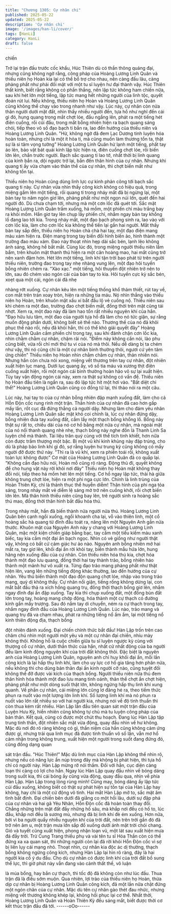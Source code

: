 ```yaml
---
title: "Chương 1305: Cự nhân chi"
published: 2025-05-22
updated: 2025-05-22
description: 'Cự nhân chi'
image: '/images/han-li/cover/'
tags: [HanLi]
category: HanLi
draft: false
---
```


chiến

Trở lại trận đấu trước cốc khẩu, Húc Thiên dù có thần thông
quảng đại, nhưng cũng không ngờ rằng, công pháp của Hoàng
Lương Linh Quân và thiếu niên họ Hoàn kia lại có thể bổ trợ cho
nhau, nên càng đấu lâu, càng phảng phất như phải đối mặt với
một tu sĩ luyện hư đại thành vậy.
Húc Thiên thất kinh, biết rằng không có phần thắng, nên lập tức
không ham chiến nữa, sau khi hét lớn một tiếng, lập tức mang hết
những người của linh tộc, quyết đoán rút lui.
Nếu không, thiếu niên họ Hoàn và Hoàng Lương Linh Quân cũng
không thể chạy vào trong nhanh như vậy.
Lúc này, cự nhân còn nửa thân người dưới mặt đất, nhìn thấy
nhiều người đến, tựa hồ như nghĩ đến cái gì đó, hung quang
trong mắt chợt lóe, đầu ngẩng lên, phát ra một tiếng hét điên
cuồng, rồi cúi đầu, trong mắt bỗng nhiên hiện ra bạch quang sáng
chói, tiếp theo vô số đạo bạch ti bắn ra, lao đến hướng của thiếu
niên và Hoàng Lương Linh Quân.
"Hừ, không ngờ đã đem Lạc Dương tinh luyện hóa hoàn toàn,
nhưng chỉ là một ít hỏa ti, mà cũng muốn làm thương tổn ta, thật
sự là si tâm vọng tưởng" Hoàng Lương Linh Quân hừ lạnh một
tiếng, phất tay áo lên, bảo vật bát quái kính lập tức hiện ra, điên
cuồng chợt lóe, rồi biến lớn lên, chắn trước người.
Bạch sắc quang ti lao tớ, nhất thời bị linh quang của kính bắn ra,
dội ngược trở lại, bắn đến thân hình của cự nhân. Nhưng khi
quang ti ấy vừa chạm vào thân thể của cự nhân, thì chợt biến mất
như không tồn tại.

Thiếu niên họ Hoàn cũng dùng linh lực cự kình phản công tới
bạch sắc quang ti này.
Cự nhân vừa nhìn thấy công kích không có hiệu quả, trong miệng
gầm lên một tiếng, rồi quang ti trong nháy mắt đã bị ngừng lại,
một bàn tay to năm ngón giơ lên, phảng phất như một ngọn núi
lớn, quét đến hai người đó.
Dù chưa chạm tới, nhưng mà một cơn lốc đã quét tới.
Sắc mặt Hoàng Lương Linh Quân trầm xuống, há mồm, một
phiến chỉ màu trắng bay ra khỏi mồm.
Hắn giơ tay lên chụp lấy phiến chỉ, nhắm ngay bàn tay khổng lồ
đang lao tới kia.
Trong nháy mắt, một đạo bạch phong sinh ra, lao vào với cơn lốc
kia, làm cho cơn lốc kia không thể tiến lại gần hai người.
Mắt thấy bàn tay sắp đến, thiếu niên họ Hoàn chà chà hai tay, một
đạo điện mang màu xám hiện ra.
Điện mang trong tay biến đổi hình biến ảo, hình thành một trường
đao màu xám.
Đao này thoạt nhìn hẹp dài sắc bén, lạnh lẽo không ánh sáng,
không hề bắt mắt.
Cùng lúc đó, trong miệng người thiếu niên lẩm bẩm, trên khuôn
mặt thanh thú hiện ra một căn hoàng mao, hai mắt cũng trở nên
xanh đậm hơn.
Hét lớn một tiếng, linh khí tận trời bạo phát từ trên người thiếu
niên, trường đao trong tay nhẹ nhàng vung lên, một đạo hôi tuyến
bỗng nhiên chém ra.
"Xào xạc." một tiếng, hôi thuyến đột nhiên trở nên to lớn, sau đó
chém vào ngón cái của bàn tay to kia.
Hôi tuyến cực kỳ sắc bén, xoẹt qua một cái, ngón cái đã nhẹ

nhàng rớt xuống.
Cự nhân kêu lên một tiếng thống khổ thảm thiết, rút tay về, con
mắt trên trán xoay tròn, hiện ra những tia máu.
Nó nhìn thẳng vào thiếu niên họ Hoàn, trên khuôn mặt xấu xí bắt
đầu lộ vẻ cuồng nộ.
Thiếu niên sau khi chém ra một đao, trường đao chợt biến mất,
đồng thời trên mặt cũng tái nhợt.
Xem ra, một đao này đã làm hao tổn rất nhiều nguyên khí của
hắn.
"Đạo hữu lưu tâm, một đao của người tựa hồ đã làm cho nó tức
giận, sự rằng muốn động phần dưới, không biết sẽ thế nào.
Thương thế của nó đã khôi phục thế nào rồi, nếu đã khỏi hẳn, thì
có thể khó giải quyết đây" Hoàng Lương Linh Quân cầm phiến chỉ
trong tay, sau khi đánh chặn cơn lốc kia, nhìn chằm chằm cự
nhân, chậm rãi nói.
"Điểm này không cần nói, lão phu cũng biết, vừa rồi chỉ mới thử tu
vi của nó mà thôi. Nếu dễ dàng bị ta chém như vậy, thì nó cũng
chỉ là một cự nhân bình thường thôi, ngươi cứ yên tâm ứng chiến"
Thiếu niên họ Hoàn nhìn chằm chằm cự nhân, thản nhiên nói.
Nhưng hắn còn chưa nói xong, miệng vết thương trên tay cự
nhân, đột nhiên xuất hiện lục mang.
Dưới lục quang ấy, vô số tia máu và xương thịt điên cuồng xuất
hiện, rồi một ngón cái bình thường hoàn hảo vô sự lại xuất hiện.
Tùy tay vận động ngón cái này, xem ra thật sự không có vấn đề.
Thiếu niên họ Hoàn đầu tiên là ngẩn ra, sau đó lập tức hít một hơi
vào.
"Bất diệt chi thể!" Hoàng Lương Linh Quân cũng co đồng tử lại,
thì thào nói ra một câu.

Lúc này, hai tay to của cự nhân bỗng nhiên đập mạnh xuống đất,
làm cho cả Hỗn Độn cốc rung rinh một trận.
Thân hình của cự nhân đã cao hơn gấp mấy lần, rốt cục đã đứng
thẳng cả người dậy.
Nhưng làm cho đám yêu nhân Hoàng Lương Linh Quân sắc mặt
khó coi chính là, lúc cự nhân đứng dậy, bỗng nhiên đưa tay xuống
đất, cầm lấy một thạch bổng khổng lồ.
Bổng này thật sự rất to, chiều dài của nó cơ hồ bằng một nửa cự
nhân, mà ngoài mặt của nó nổi thanh quang nhè nhẹ, thạch bổng
này nghe đồn là Thanh Linh Sa luyện chế mà thành.
Tài liệu trân quý cùng với thể tích tinh khiết, hơn nữa còn được
trầm thượng một bậc.
Bị một vũ khí kinh khủng này đập trúng, cho dù là pháp bảo linh
khí gì đó, sợ rằng luyện hư trung kỳ cũng không có mấy người đỡ
được thứ này.
"Thì ra là vũ khí, xem ra phiền toái rồi, không xuất toàn lực không
được" Cơ mặt của Hoàng Lương Linh Quân đã co quắp lại.
"Không cần đạo hữu nói, Hoàn mỗ cũng rõ ràng. Động thủ đi,
quyết không để cho hung vật này rời khỏi nơi đây" Thiếu niên họ
Hoàn mặt không thay đổi nói, tiếp theo há mồm hét lên một tiếng.
Cơ hồ ngay lập tức, thải hà giữa không trung chợt lóe, hiện ra
một phi nga cực lớn.
Chính là linh trùng của Hoàn Thiên Kỳ, chỉ là thảnh thục thể
huyễn diễm!
Thân hình của phi nga tỏa sáng, trong nháy mắt vẻ diễm lệ sáng
mờ trở nên cuồng khởi, rồi chợt biến lớn lên.
Mà thân hình thiếu niên cũng bay lên, trê người sinh ra hoàng sắc
thú mao, đồng thời thân hình bắt đầu hóa thú.

Trong nháy mắt, hắn đã biến thành nửa người nửa thú.
Hoàng Lương Linh Quân bên cạnh ngồi xuống, ngồi khoanh cha
lại, vỗ vào thiên linh, một cổ hoàng sắc hà quang từ đỉnh đầu toát
ra, nâng lên một Nguyên Anh gần nửa thước.
Khuôn mặt của Nguyên Anh này y chang với Hoàng Lương Linh
Quân, mặc một kiện chiến giáp bằng bạc, tay cầm một tiểu kiếm
màu xanh biếc, tay kia cầm một đại ấn bạch ngọc.
Nhìn có vẻ giống như người thật vậy, không có bất cứ cảm giác
hư ảo nào.
Nguyên anh bỗng nhiên mở hai mắt ra, tay giơ lên, khối đại ấn rời
khỏi tay, biến thành mẫu hứa lớn, hung hăng nện xuống đầu của
cự nhân.
Còn thiếu niên hóa thú kia, chợt hóa thành một đạo lưu quang,
đồng thời hai tay thành trảo, bỗng nhiên háo thành một mảnh hư
vô xuất ra.
Từng đạo trảo mang phảng phất như thật hiện lên, vang lên
những tiếng động khác thường, lao đến hướng của cự nhân.
Yêu thú biến thành một đạo độn quang chợt lóe, nhập vào trong
trảo mang, quỷ dị không thấy.
Cự nhân nổi giận, tiếng rống không dừng lại, con mắt bắt đầu thả
ra xích hồng quang trụ, đồng thời thạch bổng giơ lên, nhắm ngay
đỉnh đại ấn đập xuống.
Tay kia thì chụp xuống đất, một đống bùn đất lớn trong tay, hoàng
mang chớp động, hóa thành một cự thạch có đường kính gần
mấy trượng.
Sau đó nắm tay di chuyển, ném ra cự thạch trong tay, nhắm ngay
đỉnh đầu của Hoàng Lương Linh Quân.
Lúc nào, trảo mang và quang trụ đã va chạm nhau, phát ra những
tiếng nổ ầm ầm, lại một tiếng nổ kinh thiên động địa, thạch bổng

đột nhiên đánh xuống.
Đại chiến chính thức bắt đầu! Hàn Lập trốn trên cao chăm chú
nhìn một người một yêu và một cự nhân đại chiến, nhíu mày
không thôi.
Không hỗ là cuộc chiến giữa tu sĩ luyện ngược kỳ cùng với
thượng cổ cự nhân, dưới thần thức của hắn, nhất cử nhất động
của ba người đều làm kinh động nguyên khí của trời đất không
thôi.
Đặc biệt là nguyên anh của Hoàng Lương Linh Quân, nguyên anh
chỉ huy khối đại ấn, mỗi lần công kích là lại hấp thụ linh khí, làm
cho uy lực cơ hồ gia tăng hơn phân nửa, nếu không thì cho dùng
bản thân đại ấn kinh người cỡ nào, cũng tuyệt đối không thể đỡ
được vài kích của thạch bổng.
Người thiếu niên nữa thú đem thân hình hóa thành một đao lưu
mang tinh oánh, thân thể chợt ẩn chợt hiện, phảng phất như một
dòng suối thật lớn, không ngừng hấp thụ linh khí xung quanh.
Về phần cự nhân, cái miệng lớn cũng lơ đãng hé ra, theo tiềm
thức phun ra nuốt vào một lượng lớn linh khí.
Số lượng linh khí mà nó phun ra nuốt vào lớn rất nhiều so với hai
người kia, nhưng nói về độ tinh thuần thì còn thua kém rất nhiều.
Hàn Lập lần đầu tiên quan sát một trận đấu của Luyện Hưu Kỳ,
hiển nhiên cũng không tự chủ mà tu luyện công pháp của bản
thân.
Kết quả, cũng có được một chút thu hoạch.
Đang lúc Hàn Lập tập trung tinh thần, đột nhiên sắc mặt vừa
động, quay đầu nhìn về hư không.
Mặc dù nơi đó rõ ràng không có gì, thần niệm của hắn cũng
không cảm ứng được gì, nhưng trải qua linh mục đã được tinh
thuần vô số lần, vẫn mơ hồ cảm nhận trong không trung, xuất
hiện một người trong suốt đang đứng đó, cũng đồng dạng quan

sát trận đấu.
"Húc Thiên!" Mặc dù linh mục của Hàn Lập không thể nhìn rõ,
nhưng nếu có năng lực ẩn núp trong đây mà không bị phát hiện,
thì tựa hồ chỉ có người này.
Hàn Lập mừng rỡ nói thầm.
Đối với hắn, cục diện càng loạn thì càng có lợi cho hắn.
Ngay lúc Hàn Lập quay đầu nhìn về bóng dáng trong suốt kia, thì
cái bóng ấy cũng vừa động, quay đầu qua, nhìn về phía Hàn Lập.
Hàn Lập trong lòng rùng mình!
Cũng may, bóng dáng ấy lập tức cúi đầu xuống, không biết có
thật sự phát hiện sự tồn tại của Hàn Lập hay không, hay chỉ là
một cử động vô tình.
Hai mắt Hàn Lập mở to, sắc mặt âm tình bất định.
Đại chiến bên dưới đã giằng co một hồi lâu, dưới sự đập phá của
cự nhân và hai gã Yêu Nhân, Hỗn Độn cốc đã hoàn toàn thay đổi.
Chẳng những trên mặt đất đầy những hố sâu, mà khắp nơi đều
có hố to, lúc đầu, khắp nơi đều là sương mù, nhưng đã bị linh khí
đè ém xuống.
Hơn nữa, bởi vì ba người quấy nhiễu nguyên khí của trời đất, nên
trên trời gần đó đã trở nên âm u, một trận mưa lớn sắp đổ xuống
dưới ánh mặt trời chói chang. Gió và tuyết cũng xuất hiện, phong
nhận loạn vũ, một lát sau xuất hiện mưa đá đầy trời.
Trừ Cung Trang thiếu phụ và vài tên tu sĩ Hóa Thần còn có thể
đứng xa xa quan sát, thì những người còn lại đã rời khỏi Hỗn Độn
cốc vì sợ bị liên lụy cái mạng nhỏ.
Thoạt nhìn, cự nhân kia độc ác dị thường, thạch bổng không
ngừng công kích, nhưng Hàn Lập lại hìn rõ ràng, đây là hai người
kia cố ý du đấu. Cho dù cự nhân có được linh khí của trời đất bổ
sung thể lực, thì giờ phút này vẫn đang vào cảnh thất thế, vô luận

là múa bổng, hay bắn cự thạch, thì tốc độ đã không còn như lúc
đầu. Thua trận đã là điều sớm muộn.
Qua nhiên, lợi trảo của thiếu niên họ Hoàn, thừa dịp cự nhân bị
Hoàng Lương Linh Quân công kích, đã một lần nữa chặt đứng
một ngón chân của cự nhân. Mặc dù tên cự nhân gào thét đau
nhức, nhưng miệng vết thương không khép lại, không hồi phục lại
cơ thể.
Nhất thời, Hoàng Lương Linh Quân và Hoàn Thiên Kỳ đều sáng
mắt, biết được thời cơ kết thúc trận đấu đã tới.
------oOo------
